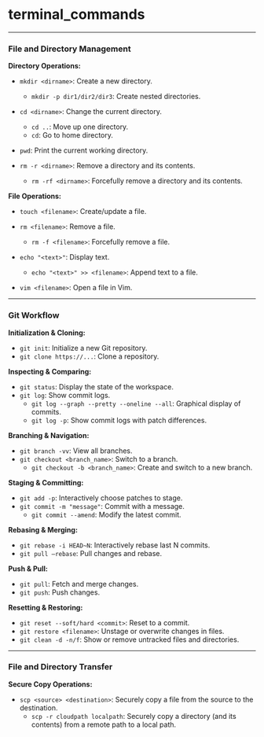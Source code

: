 # terminal_commands

---

### **File and Directory Management**

**Directory Operations:**
- `mkdir <dirname>`: Create a new directory.
  - `mkdir -p dir1/dir2/dir3`: Create nested directories.
  
- `cd <dirname>`: Change the current directory.
  - `cd ..`: Move up one directory.
  - `cd`: Go to home directory.
  
- `pwd`: Print the current working directory.
  
- `rm -r <dirname>`: Remove a directory and its contents.
  - `rm -rf <dirname>`: Forcefully remove a directory and its contents.

**File Operations:**
- `touch <filename>`: Create/update a file.
  
- `rm <filename>`: Remove a file.
  - `rm -f <filename>`: Forcefully remove a file.
  
- `echo "<text>"`: Display text.
  - `echo "<text>" >> <filename>`: Append text to a file.
  
- `vim <filename>`: Open a file in Vim.

---

### **Git Workflow**

**Initialization & Cloning:**
- `git init`: Initialize a new Git repository.
- `git clone https://...`: Clone a repository.

**Inspecting & Comparing:**
- `git status`: Display the state of the workspace.
- `git log`: Show commit logs.
  - `git log --graph --pretty --oneline --all`: Graphical display of commits.
  - `git log -p`: Show commit logs with patch differences.

**Branching & Navigation:**
- `git branch -vv`: View all branches.
- `git checkout <branch_name>`: Switch to a branch.
  - `git checkout -b <branch_name>`: Create and switch to a new branch.

**Staging & Committing:**
- `git add -p`: Interactively choose patches to stage.
- `git commit -m "message"`: Commit with a message.
  - `git commit --amend`: Modify the latest commit.

**Rebasing & Merging:**
- `git rebase -i HEAD~N`: Interactively rebase last N commits.
- `git pull —rebase`: Pull changes and rebase.

**Push & Pull:**
- `git pull`: Fetch and merge changes.
- `git push`: Push changes.

**Resetting & Restoring:**
- `git reset --soft/hard <commit>`: Reset to a commit.
- `git restore <filename>`: Unstage or overwrite changes in files.
- `git clean -d -n/f`: Show or remove untracked files and directories.

---

### **File and Directory Transfer**

**Secure Copy Operations:**
- `scp <source> <destination>`: Securely copy a file from the source to the destination.
  - `scp -r cloudpath localpath`: Securely copy a directory (and its contents) from a remote path to a local path.


